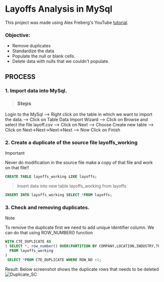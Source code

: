 # Layoffs Analysis in MySql ##
 
This project was made using Alex Freberg's YouTube [tutorial](https://www.youtube.com/watch?v=4UltKCnnnTA).

### Objective:
- Remove duplicates
- Standardize the data
- Populate the null or blank cells.
- Delete data with nulls that we couldn't populate.

## PROCESS

### 1. Import data into MySql.

>### Steps 

Login to the MySql --> Right click on the table in which we want to import the data.--> Click on Table Data Import Wizard --> Click on Browse and select the file layoff.csv --> Click on Next --> Choose Create new table --> Click on Next->Next->Next->Next --> Now Click on Finish 


### 2. Create a duplicate of the source file layoffs_working
> [!IMPORTANT]
> Never do modification in the source file make a copy of that file and work on that file!!

````sql
CREATE TABLE layoffs_working LIKE layoffs;
````
> Insert data into new table layoffs_working from layoffs

````sql
INSERT INTO layoffs_working SELECT *FROM layoffs;
````
### 3. Check and removing duplicates.
> [!NOTE]
> To remove the duplicate first we need to add unique identifier column.
> We can do that using ROW_NUMBER() function
````sql
WITH CTE_DUPLICATE AS 
( SELECT *, row_number() OVER(PARTITION BY COMPANY,LOCATION,INDUSTRY,TOTAL_LAID_OFF,`DATE`,PERCENTAGE_LAID_OFF) AS row_no
  FROM layoffs_working
)
 SELECT *FROM CTE_DUPLICATE WHERE ROW_NO >1;
````
Result: Below screenshot shows the duplicate rows that needs to be deleted
![Duplicate_SC](https://github.com/user-attachments/assets/c080e536-0b50-4ae8-8208-0612d1c09251)




